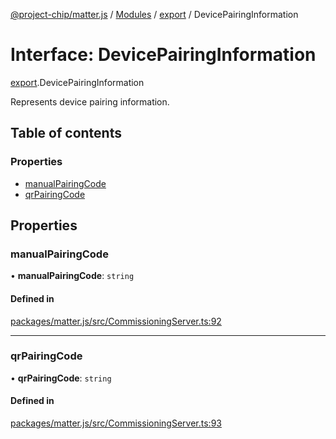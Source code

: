 [@project-chip/matter.js](../README.md) / [Modules](../modules.md) / [export](../modules/export.md) / DevicePairingInformation

# Interface: DevicePairingInformation

[export](../modules/export.md).DevicePairingInformation

Represents device pairing information.

## Table of contents

### Properties

- [manualPairingCode](export.DevicePairingInformation.md#manualpairingcode)
- [qrPairingCode](export.DevicePairingInformation.md#qrpairingcode)

## Properties

### manualPairingCode

• **manualPairingCode**: `string`

#### Defined in

[packages/matter.js/src/CommissioningServer.ts:92](https://github.com/project-chip/matter.js/blob/c0d55745d5279e16fdfaa7d2c564daa31e19c627/packages/matter.js/src/CommissioningServer.ts#L92)

___

### qrPairingCode

• **qrPairingCode**: `string`

#### Defined in

[packages/matter.js/src/CommissioningServer.ts:93](https://github.com/project-chip/matter.js/blob/c0d55745d5279e16fdfaa7d2c564daa31e19c627/packages/matter.js/src/CommissioningServer.ts#L93)
